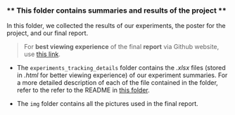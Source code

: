 ### __** This folder contains summaries and results of the project **__

In this folder, we collected the results of our experiments, the poster for the project, and our final report.

> For **best viewing experience** of the final **report** via Github website, use [this link](https://htmlpreview.github.io/?https://github.com/wxyzz22/TypeLikeU/blob/main/results/report.html#3).

* The `experiments_tracking_details` folder contains the _.xlsx_ files (stored in _.html_ for better viewing experience) of our experiment summaries. For a more detailed description of each of the file contained in the folder, refer to the refer to the README in [this folder](experiments_tracking_details). 

* The `img` folder contains all the pictures used in the final report.

